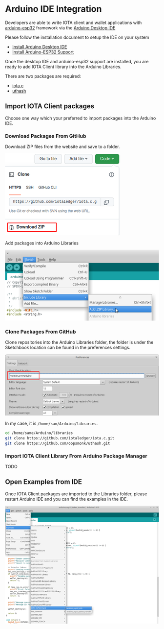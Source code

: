 # Arduino IDE Integration

Developers are able to write IOTA client and wallet applications with [arduino-esp32](https://github.com/espressif/arduino-esp32) framework via the [Arduino Desktop IDE](https://www.arduino.cc/en/software)

Please follow the installation document to setup the IDE on your system

- [Install Arduino Desktop IDE](https://www.arduino.cc/en/Guide)
- [Install Arduino-ESP32 Support](https://docs.espressif.com/projects/arduino-esp32/en/latest/installing.html)


Once the desktop IDE and arduino-esp32 support are installed, you are ready to add IOTA Client library into the Arduino Libraries. 


There are two packages are required:

- [iota.c](https://github.com/iotaledger/iota.c)
- [uthash](https://github.com/oopsmonk/uthash)

## Import IOTA Client packages

Choose one way which your preferred to import packages into the Arduino IDE.

### Download Packages From GitHub

Download ZIP files from the website and save to a folder.

![](img/github_download_zip.png)

Add packages into Arduino Libraries

![](img/arduino_include_zip.png)

### Clone Packages From GitHub

Clone repositories into the Arduino Libraries folder, the folder is under the Sketchbook location can be found in the preferences settings.

![](img/arduino_preferences_sketchbook_location.png)

In my case, it is `/home/sam/Arduino/libraries`.

```bash
cd /home/same/Arduino/libraries
git clone https://github.com/iotaledger/iota.c.git
git clone https://github.com/oopsmonk/uthash.git
```

### Import IOTA Client Library From Arduino Package Manager

TODO

## Open Examples from IDE

Once IOTA Client packages are imported to the Libraries folder, please restart Arduino IDE and you can find the examples in the IDE.

![](img/arduino_examples.png)

